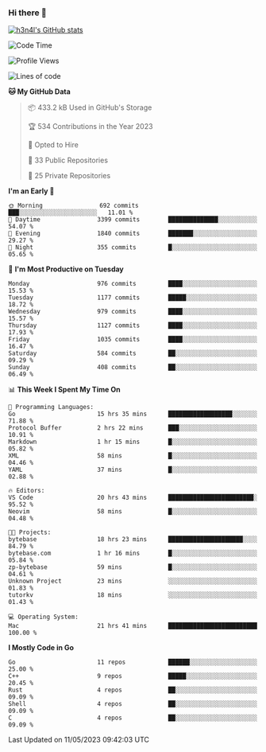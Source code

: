 ### Hi there 👋

[![h3n4l's GitHub stats](https://github-readme-stats.vercel.app/api?username=h3n4l&count_private=true&show_icons=true&theme=radical)](https://github.com/h3n4l/github-readme-stats)

<!--START_SECTION:waka-->
![Code Time](http://img.shields.io/badge/Code%20Time-1%2C215%20hrs%2038%20mins-blue)

![Profile Views](http://img.shields.io/badge/Profile%20Views-0-blue)

![Lines of code](https://img.shields.io/badge/From%20Hello%20World%20I%27ve%20Written-3.0%20million%20lines%20of%20code-blue)

**🐱 My GitHub Data** 

> 📦 433.2 kB Used in GitHub's Storage 
 > 
> 🏆 534 Contributions in the Year 2023
 > 
> 💼 Opted to Hire
 > 
> 📜 33 Public Repositories 
 > 
> 🔑 25 Private Repositories 
 > 
**I'm an Early 🐤** 

```text
🌞 Morning                692 commits         ███░░░░░░░░░░░░░░░░░░░░░░   11.01 % 
🌆 Daytime                3399 commits        ██████████████░░░░░░░░░░░   54.07 % 
🌃 Evening                1840 commits        ███████░░░░░░░░░░░░░░░░░░   29.27 % 
🌙 Night                  355 commits         █░░░░░░░░░░░░░░░░░░░░░░░░   05.65 % 
```
📅 **I'm Most Productive on Tuesday** 

```text
Monday                   976 commits         ████░░░░░░░░░░░░░░░░░░░░░   15.53 % 
Tuesday                  1177 commits        █████░░░░░░░░░░░░░░░░░░░░   18.72 % 
Wednesday                979 commits         ████░░░░░░░░░░░░░░░░░░░░░   15.57 % 
Thursday                 1127 commits        ████░░░░░░░░░░░░░░░░░░░░░   17.93 % 
Friday                   1035 commits        ████░░░░░░░░░░░░░░░░░░░░░   16.47 % 
Saturday                 584 commits         ██░░░░░░░░░░░░░░░░░░░░░░░   09.29 % 
Sunday                   408 commits         ██░░░░░░░░░░░░░░░░░░░░░░░   06.49 % 
```


📊 **This Week I Spent My Time On** 

```text
💬 Programming Languages: 
Go                       15 hrs 35 mins      ██████████████████░░░░░░░   71.88 % 
Protocol Buffer          2 hrs 22 mins       ███░░░░░░░░░░░░░░░░░░░░░░   10.91 % 
Markdown                 1 hr 15 mins        █░░░░░░░░░░░░░░░░░░░░░░░░   05.82 % 
XML                      58 mins             █░░░░░░░░░░░░░░░░░░░░░░░░   04.46 % 
YAML                     37 mins             █░░░░░░░░░░░░░░░░░░░░░░░░   02.88 % 

🔥 Editors: 
VS Code                  20 hrs 43 mins      ████████████████████████░   95.52 % 
Neovim                   58 mins             █░░░░░░░░░░░░░░░░░░░░░░░░   04.48 % 

🐱‍💻 Projects: 
bytebase                 18 hrs 23 mins      █████████████████████░░░░   84.79 % 
bytebase.com             1 hr 16 mins        █░░░░░░░░░░░░░░░░░░░░░░░░   05.84 % 
zp-bytebase              59 mins             █░░░░░░░░░░░░░░░░░░░░░░░░   04.61 % 
Unknown Project          23 mins             ░░░░░░░░░░░░░░░░░░░░░░░░░   01.83 % 
tutorkv                  18 mins             ░░░░░░░░░░░░░░░░░░░░░░░░░   01.43 % 

💻 Operating System: 
Mac                      21 hrs 41 mins      █████████████████████████   100.00 % 
```

**I Mostly Code in Go** 

```text
Go                       11 repos            ██████░░░░░░░░░░░░░░░░░░░   25.00 % 
C++                      9 repos             █████░░░░░░░░░░░░░░░░░░░░   20.45 % 
Rust                     4 repos             ██░░░░░░░░░░░░░░░░░░░░░░░   09.09 % 
Shell                    4 repos             ██░░░░░░░░░░░░░░░░░░░░░░░   09.09 % 
C                        4 repos             ██░░░░░░░░░░░░░░░░░░░░░░░   09.09 % 
```




 Last Updated on 11/05/2023 09:42:03 UTC
<!--END_SECTION:waka-->


